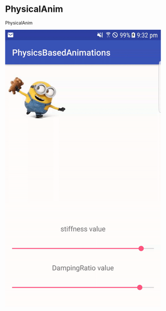 # PhysicalAnim
PhysicalAnim

![Output sample](https://github.com/SeungwonLee/PhysicalAnim/blob/master/sample.gif)
